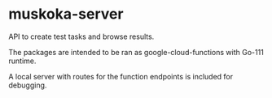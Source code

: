 # muskoka-server

API to create test tasks and browse results.

The packages are intended to be ran as google-cloud-functions with Go-111 runtime.

A local server with routes for the function endpoints is included for debugging.
